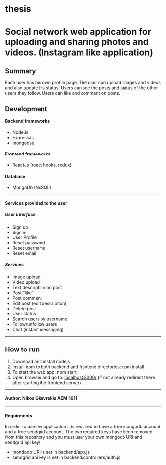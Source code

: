 # thesis

# Social network web application for uploading and sharing photos and videos. (Instagram like application)

## Summary
Each user has his own profile page. The user can upload images and videos and also update his status. Users can see the posts and status of the other users they follow. Users can like and comment on posts.

## Development
#### Backend frameworks
* NodeJs 
* ExpressJs 
* mongoose
#### Frontend frameworks
* ReactJs (react hooks, redux)
#### Database
* MongoDb (NoSQL)


***

#### Services provided to the user
##### User Interface
* Sign up
* Sign in
* User Profile
* Reset password
* Reset username
* Reset email

##### Services
* Image upload
* Video upload
* Text description on post
* Post “like”
* Post comment
* Edit post (edit description)
* Delete post
* User status
* Search users by username
* Follow/unfollow users
* Chat (instant messaging)

***

## How to run
1. Download and install nodejs
2. Install npm to both backend and frontend directories: npm install
5. To start the web app: npm start
6. Open browser and go to: [localhost:3000/](127.0.0.1:3000/) (if not already redirect there after starting the frontend server)

***

#### Author: Nikos Gkevrekis AEM:1611

***
#### Requirments
In order to use the application it is required to have a free mongodb account and a free sendgrid account. The two required keys have been removed from this repository and you must user your own mongodb URI and sendgrid api key!
* mondodb URI is set in backend/app.js 
* sendgrid api key is set in backend/controllers/auth.js

